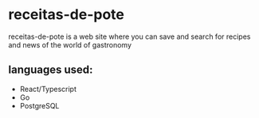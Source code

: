 # receitas-de-pote

receitas-de-pote is a web site where you can save and search for recipes and news of the world of gastronomy

## languages used:
* React/Typescript
* Go
* PostgreSQL